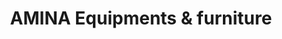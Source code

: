 ---
title: "AMINA Equipments & furniture"
url: /muvattupuzha-ernakulam/amina-equipments-and-furniture/
shop: shop
---
